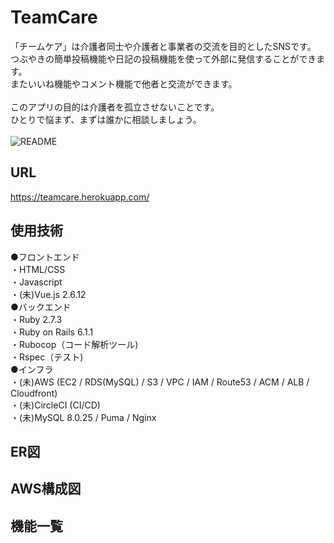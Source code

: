 # TeamCare

「チームケア」は介護者同士や介護者と事業者の交流を目的としたSNSです。<br>
つぶやきの簡単投稿機能や日記の投稿機能を使って外部に発信することができます。<br>
またいいね機能やコメント機能で他者と交流ができます。<br>
<br>
このアプリの目的は介護者を孤立させないことです。<br>
ひとりで悩まず、まずは誰かに相談しましょう。<br>
<br>
![README](https://user-images.githubusercontent.com/79620911/130163579-77c19193-1100-45d0-81a6-cfd4c2e1bfe9.jpeg)
<br>

## URL

https://teamcare.herokuapp.com/

## 使用技術

●フロントエンド<br>
・HTML/CSS<br>
・Javascript<br>
・(未)Vue.js 2.6.12<br>
●バックエンド<br>
・Ruby 2.7.3<br>
・Ruby on Rails 6.1.1<br>
・Rubocop（コード解析ツール)<br>
・Rspec（テスト)<br>
●インフラ<br>
・(未)AWS (EC2 / RDS(MySQL) / S3 / VPC / IAM / Route53 / ACM / ALB / Cloudfront)<br>
・(未)CircleCI (CI/CD)<br>
・(未)MySQL 8.0.25 / Puma / Nginx<br>

## ER図


## AWS構成図


## 機能一覧
